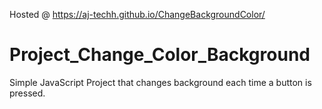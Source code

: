 Hosted @ https://aj-techh.github.io/ChangeBackgroundColor/
# Project_Change_Color_Background
Simple JavaScript Project that changes background each time a button is pressed.

